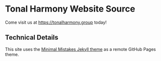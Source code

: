 # Tonal Harmony Website Source

Come visit us at <https://tonalharmony.group> today!

## Technical Details

This site uses the [Minimal Mistakes Jekyll theme](https://github.com/mmistakes/minimal-mistakes) as a remote GitHub Pages theme.
